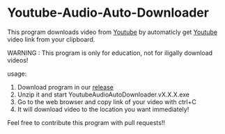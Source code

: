 # Youtube-Audio-Auto-Downloader
This program downloads video from [Youtube](www.youtube.com) by automaticly get [Youtube](www.youtube.com) video link from your clipboard.

WARNING : This program is only for education, not for iligally download videos!

usage:
1. Download program in our [release](https://github.com/awidesky/Youtube-Audio-Auto-Downloader4J/releases)
2. Unzip it and start YoutubeAudioAutoDownloader.vX.X.X.exe
3. Go to the web browser and copy link of your video with ctrl+C
4. It will download video to the location you want immediately!
  
Feel free to contribute this program with pull requests!!  
